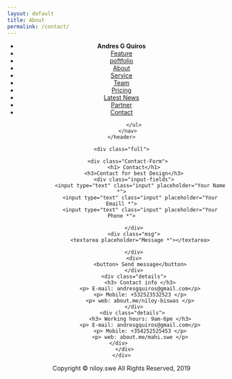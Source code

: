 ```yaml
---
layout: default
title: About
permalink: /contact/
---
```


<html>
<head>
	<meta charset="utf-8">
	<meta http-equiv="X-UA-Compatible" content="IE=edge">
	<title>Contact-form</title>
	<link rel="stylesheet" href="formstyle.css">
</head>
<body>
	<header>
		<nav>
			<ul>
				<li> <b href="https://www.andresgquiros.github.io">Andres G Quiros</b></li>
				<li> <a href="#">Feature </a> </li>
				<li> <a href="#">poftfolio </a> </li>
				<li> <a href="#">About</a> </li>
				<li> <a href="#">Service</a> </li>
				<li> <a href="#">Team</a> </li>
				<li> <a href="#">Pricing</a> </li>
				<li> <a href="#">Latest News</a> </li>
				<li> <a href="#">Partner</a> </li>
				<li> <a href="#">Contact</a> </li>

			</ul>
		</nav>
	</header>

	<div class="full">
		
		<div class="Contact-Form">
			<h1> Contact</h1>
			<h3>Contact for best Design</h3>
			<div class="input-fields">
				<input type="text" class="input" placeholder="Your Name *">
				<input type="text" class="input" placeholder="Your Emaill *">
				<input type="text" class="input" placeholder="Your Phone *">
				
			</div>
			<div class="msg">
				<textarea placeholder="Message *"></textarea>
				
			</div>
			<div>
				<button> Send message</button>
			</div>
			<div class="details">
				<h3> Contact info </h3>
				<p> E-mail: andresgquiros@gmail.com</p>
				<p> Mobile: +532523532523 </p>
				<p> web: about.me/niloy-biswas </p>
			</div>
			<div class="details"> 
				<h3> Working hours: 9am-6pm </h3>
				<p> E-mail: andresgquiros@gmail.com</p>
				<p> Mobile: +354252525453 </p>
				<p> web: about.me/mahi.swe </p>
			</div>			
		</div>	
	</div>

</body>
<footer class="page-footer">
	<div class="footer">
		<p>Copyright &copy; niloy.swe    All Rights Reserved, 2019</p>
	</div>
</footer>

</html>
